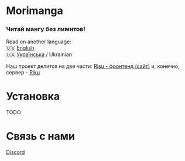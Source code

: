 # Morimanga
### Читай мангу без лимитов!

Read on another language:
\
🇺🇸 [English](./readme.md) 
\
🇺🇦 [Українська](./morimanga-readme_uk.md) / Ukrainian

Наш проект делится на две части: [Risu - фронтенд (сайт)](https://github.com/Morimanga/risu) и, конечно, сервер - [Riku](https://github.com/Morimanga/riku)

# Установка
TODO

# Связь с нами
[Discord](https://discord.gg/HfpZgbqYkA)